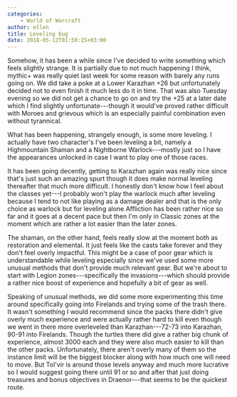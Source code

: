 ```yaml
---
categories:
    - World of Warcraft
author: ellen
title: Leveling bug
date: 2018-05-12T01:59:15+03:00
---
```

Somehow, it has been a while since I've decided to write something which feels slightly strange. It is partially due to not much happening I think, mythic+ was really quiet last week for some reason with barely any runs going on. We did take a poke at a Lower Karazhan +26 but unfortunately decided not to even finish it much less do it in time. That was also Tuesday evening so we did not get a chance to go on and try the +25 at a later date which I find slightly unfortunate---though it would've proved rather difficult with Moroes and grievous which is an especially painful combination even without tyrannical.

What has been happening, strangely enough, is some more leveling. I actually have two character's I've been leveling a bit, namely a Highmountain Shaman and a Nightborne Warlock---mostly just so I have the appearances unlocked in case I want to play one of those races.<!--more-->

It has been going decently, getting to Karazhan again was really nice since that's just such an amazing spurt though it does make normal leveling thereafter that much more difficult. I honestly don't know how I feel about the classes yet---I probably won't play the warlock much after leveling because I tend to not like playing as a damage dealer and that is the only choice as warlock but for leveling alone Affliction has been rather nice so far and it goes at a decent pace but then I'm only in Classic zones at the moment which are rather a lot easier than the later zones.

The shaman, on the other hand, feels really slow at the moment both as restoration and elemental. It just feels like the casts take forever and they don't feel overly impactful. This might be a case of poor gear which is understandable while leveling especially since we've used some more unusual methods that don't provide much relevant gear. But we're about to start with Legion zones---specifically the invasions---which should provide a rather nice boost of experience and hopefully a bit of gear as well.

Speaking of unusual methods, we did some more experimenting this time around specifically going into Firelands and trying some of the trash there. It wasn't something I would recommend since the packs there didn't give overly much experience and were actually rather hard to kill even though we went in there more overleveled than Karazhan---72-73 into Karazhan, 90-91 into Firelands. Though the turtles there did give a rather big chunk of experience, almost 3000 each and they were also much easier to kill than the other packs. Unfortunately, there aren't overly many of them so the instance limit will be the biggest blocker along with how much one will need to move. But Tol'vir is around those levels anyway and much more lucrative so I would suggest going there until 91 or so and after that just doing treasures and bonus objectives in Draenor---that seems to be the quickest route.